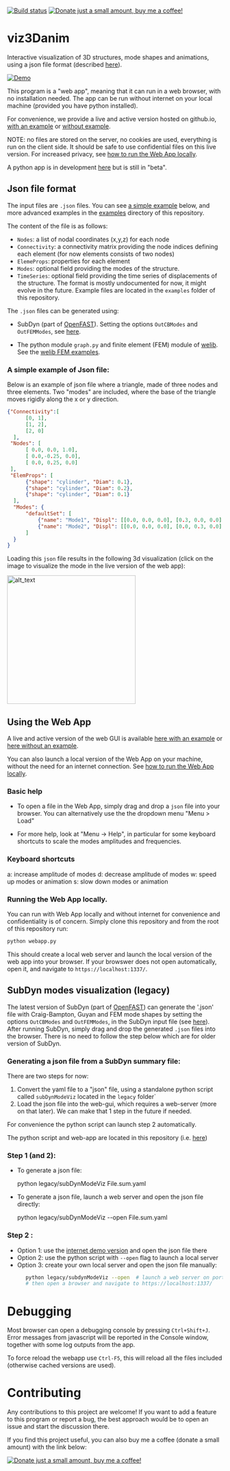 [![Build status](https://github.com/ebranlard/viz3danim/workflows/Tests/badge.svg)](https://github.com/ebranlard/viz3danim/actions?query=workflow%3A%22Tests%22)
<a href="https://www.buymeacoffee.com/hTpOQGl" rel="nofollow"><img alt="Donate just a small amount, buy me a coffee!" src="https://warehouse-camo.cmh1.psfhosted.org/1c939ba1227996b87bb03cf029c14821eab9ad91/68747470733a2f2f696d672e736869656c64732e696f2f62616467652f446f6e6174652d4275792532306d6525323061253230636f666665652d79656c6c6f77677265656e2e737667"></a>
# viz3Danim

Interactive visualization of 3D structures, mode shapes and animations, using a json file format (described [here](#json-file-format)).


[![Demo](/../main/ressources/figs/demo.gif)](https://ebranlard.github.io/viz3Danim/index.html?load=examples/OC4_Jacket_All.sum.json)


This program is a "web app", meaning that it can run in a web browser, with no installation needed.
The app can be run without internet on your local machine (provided you have python installed).

For convenience, we provide a live and active version hosted on github.io, [with an example](https://ebranlard.github.io/viz3Danim/index.html?load=examples/OC4_Jacket_All.sum.json) or  [without example](https://ebranlard.github.io/viz3Danim/).

NOTE: no files are stored on the server, no cookies are used, everything is run on the client side. It should be safe to use confidential files on this live version. For increased privacy, see [how to run the Web App locally](#running-the-web-app-locally).

A python app is in development [here](https://github.com/ebranlard/pyviz3danim) but is still in "beta".


## Json file format
The input files are `.json` files. You can see [a simple example](#a-simple-example-of-json-file) below, and more advanced examples in the [examples](/examples/) directory of this repository.

The content of the file is as follows: 

  - `Nodes`: a list of nodal coordinates (x,y,z) for each node
  - `Connectivity`: a connectivity matrix providing the node indices defining each element (for now elements consists of two nodes)
  - `ElemeProps`: properties for each element
  - `Modes`: optional field providing the modes of the structure. 
  - `TimeSeries`: optional field providing the time series of displacements of the structure.
The format is mostly undocumented for now, it might evolve in the future. 
Example files are located in the `examples` folder of this repository. 

The `.json` files can be generated using: 

 - SubDyn (part of [OpenFAST](https://github.com/openfast/openfast)). Setting the options `OutCBModes` and `OutFEMModes`, see [here](https://openfast.readthedocs.io/en/dev/source/user/subdyn/input_files.html#output-summary-and-outfile).

 - The python module `graph.py` and finite element (FEM) module of [welib](https://github.com/ebranlard/welib). See the [welib FEM examples](https://github.com/ebranlard/welib/tree/dev/welib/FEM/examples).


### A simple example of Json file:

Below is an example of json file where a triangle, made of three nodes and three elements.
Two "modes" are included, where the base of the triangle moves rigidly along the x or y direction.
```json
{"Connectivity":[
      [0, 1],
      [1, 2],
      [2, 0]
  ],
 "Nodes": [
      [ 0.0, 0.0, 1.0],
      [ 0.0,-0.25, 0.0], 
      [ 0.0, 0.25, 0.0]
 ],
 "ElemProps": [
      {"shape": "cylinder", "Diam": 0.1},
      {"shape": "cylinder", "Diam": 0.2},
      {"shape": "cylinder", "Diam": 0.1}
  ],
  "Modes": {
      "defaultSet": [
          {"name": "Mode1", "Displ": [[0.0, 0.0, 0.0], [0.3, 0.0, 0.0], [0.3, 0.0, 0.0]]},
          {"name": "Mode2", "Displ": [[0.0, 0.0, 0.0], [0.0, 0.3, 0.0], [0.0, 0.3, 0.0]]}
      ]
  }
}
```
Loading this `json` file results in the following 3d visualization (click on the image to visualize the mode in the live version of the web app):


[<img alt="alt_text" width="300px" src="/../main/ressources/figs/triangle.png" />](https://ebranlard.github.io/viz3Danim/index.html?load=examples/triangle.json)



## Using the Web App
A live and active version of the web GUI is available [here with an example](https://ebranlard.github.io/viz3Danim/index.html?load=examples/OC4_Jacket_All.sum.json) or [here without an example](https://ebranlard.github.io/viz3Danim/).

You can also launch a local version of the Web App on your machine, without the need for an internet connection. See [how to run the Web App locally](#running-the-web-app-locally).


### Basic help

- To open a file in the Web App, simply drag and drop a `json` file into your browser. You can alternatively use the the dropdown menu "Menu > Load"

- For more help, look at "Menu -> Help", in particular for some keyboard shortcuts to scale the modes amplitudes and frequencies. 

### Keyboard shortcuts
a: increase amplitude of modes
d: decrease amplitude of modes
w: speed up modes or animation
s: slow down modes or animation



### Running the Web App locally.
You can run with Web App locally and without internet for convenience and confidentiality is of concern.
Simply clone this repository and from the root of this repository run:
```bash
python webapp.py
```
This should create a local web server and launch the local version of the web app into your browser.
If your browswer does not open automatically, open it, and navigate to `https://localhost:1337/`.






## SubDyn modes visualization (legacy)

The latest version of SubDyn (part of [OpenFAST](https://github.com/openfast/openfast)) can generate the '.json' file with Craig-Bampton, Guyan and FEM mode shapes by setting the options `OutCBModes` and `OutFEMModes`, in the SubDyn input file (see [here](https://openfast.readthedocs.io/en/dev/source/user/subdyn/input_files.html#output-summary-and-outfile)). After running SubDyn, simply drag and drop the generated `.json` files into the browser. There is no need to follow the step below which are for older version of SubDyn.

### Generating a json file from a SubDyn summary file:
There are two steps for now:
1.	Convert the yaml file to a "json" file, using a standalone python script called `subDynModeViz` located in the `legacy` folder`
2.	Load the json file into the web-gui, which requires a web-server (more on that later). 
We can make that 1 step in the future if needed.

For convenience the python script can launch step 2 automatically. 

The python script and web-app are located in this repository (i.e. [here](https://github.com/ebranlard/viz3Danim))


### Step 1 (and 2): 
-	To generate a json file:

      python legacy/subDynModeViz  File.sum.yaml  

-	To generate a json file, launch a web server and open the json file directly:

      python legacy/subDynModeViz  --open File.sum.yaml  

### Step 2 :
-	Option 1: use the [internet demo version](https://ebranlard.github.io/viz3Danim/) and open the json file there
-	Option 2: use the python script with `--open` flag to launch a local server 
-	Option 3: create your own local server and open the json file manually: 
```bash
      python legacy/subdynModeViz --open  # launch a web server on port 1337
      # then open a browser and navigate to https://localhost:1337/
```




# Debugging

Most browser can open a debugging console by pressing `Ctrl+Shift+J`. Error messages from javascript will be reported in the Console window, together with some log outputs from the app.

To force reload the webapp use `Ctrl-F5`, this will reload all the files included (otherwise cached versions are used).



# Contributing
Any contributions to this project are welcome! If you want to add a feature to this program or report a bug, the best approach would be to open an issue and start the discussion there.


If you find this project useful, you can also buy me a coffee (donate a small amount) with the link below:

<a href="https://www.buymeacoffee.com/hTpOQGl" rel="nofollow"><img alt="Donate just a small amount, buy me a coffee!" src="https://warehouse-camo.cmh1.psfhosted.org/1c939ba1227996b87bb03cf029c14821eab9ad91/68747470733a2f2f696d672e736869656c64732e696f2f62616467652f446f6e6174652d4275792532306d6525323061253230636f666665652d79656c6c6f77677265656e2e737667"></a>
